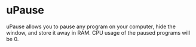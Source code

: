 uPause
======

uPause allows you to pause any program on your computer, hide the window, and store it away in RAM. CPU usage of the paused programs will be 0.

